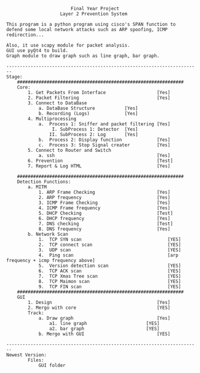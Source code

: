 							Final Year Project
						Layer 2 Prevention System
	
	This program is a python program using cisco's SPAN function to
	defend some local network attacks such as ARP spoofing, ICMP redirection...
	
	Also, it use scapy module for packet analysis.
	GUI use pyQt4 to build.
	Graph module to draw graph such as line graph, bar graph.
	
	------------------------------------------------------------------------
	Stage:
		##############################################################
		Core:
			1. Get Packets From Interface 					[Yes]
			2. Packet Filtering								[Yes]
			3. Connect to DataBase
				a. DataBase Structure			[Yes]
				b. Recording (Logs)				[Yes]
			4. Multiprocessing
				a.	Process 1: Sniffer and packet filtering [Yes]
					 I. SubProcess 1: Detector  [Yes]
					II. SubProcess 2: Log	    [Yes]
				b.	Process 2: Display function				[Yes]
				c.  Process 3: Stop Signal creater			[Yes]
			5. Connect to Router and Switch
				a. ssh										[Yes]
			6. Prevention									[Test]
			7. Report & Log HTML							[Yes]
			
		##############################################################
		Detection Functions:
			a. MITM
				1. ARP Frame Checking 						[Yes]
				2. ARP frequency 							[Yes]
				3. ICMP Frame Checking						[Yes]
				4. ICMP Frame frequency						[Yes]
				5. DHCP Checking							[Test]
				6. DHCP frequency							[Yes]
				7. DNS checking								[Test]
				8. DNS frequency							[Yes]
			b. Network Scan
				1. 	TCP SYN scan								[YES]
				2. 	TCP connect scan							[YES]
				3. 	UDP scan									[YES]
				4. 	Ping scan									[arp frequency + icmp frequency above]
				5. 	Version detection scan						[YES]
				6. 	TCP ACK scan								[YES]
				7. 	TCP Xmas Tree scan							[YES]
				8. 	TCP Maimon scan								[YES]
				9. 	TCP FIN scan								[YES]
		##############################################################
		GUI											
			1. Design										[Yes]
			2. Mergo with core								[YES]
			Track:
				a. Draw graph								[Yes]
					a1. line graph						[YES]
					a2. bar graph						[YES]
				b. Mergo with GUI							[YES]
			
	------------------------------------------------------------------------
	Newest Version:
			Files:
				GUI folder